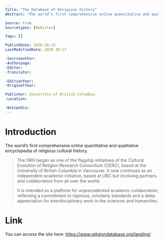 ```yaml
---
Title: "The Database of Religious History"
Abstract: "The world’s first comprehensive online quantitative and qualitative encyclopedia of religious cultural history."

Source: true
Sourcetypes: [Websites]

Tags: []

PublishDate: 2020-10-13
LastModifiedDate: 2020-10-13

-Sourceauthor:
-Authorpage:
-Editor:
-Translator:

-EditionYear:
-OriginalYear:

Publisher: University of British Columbia
-Location:

-Wikipedia:
---
```

# Introduction
The world’s first comprehensive online quantitative and qualitative encyclopedia of religious cultural history.

>The DRH began as one of the flagship initiatives of the Cultural Evolution of Religion Research Consortium (CERC), based at the University of British Columbia in Vancouver. It now continues as an independent academic initiative, based at UBC but involving partners and collaborators from all over the world.
>
>It is intended as a platform for unprecedented academic collaboration, reflecting a commitment to rigorous, scholarly standards and a deep appreciation for interdisciplinary work in the sciences and humanities.

# Link
You can access the site here: https://www.religiondatabase.org/landing/